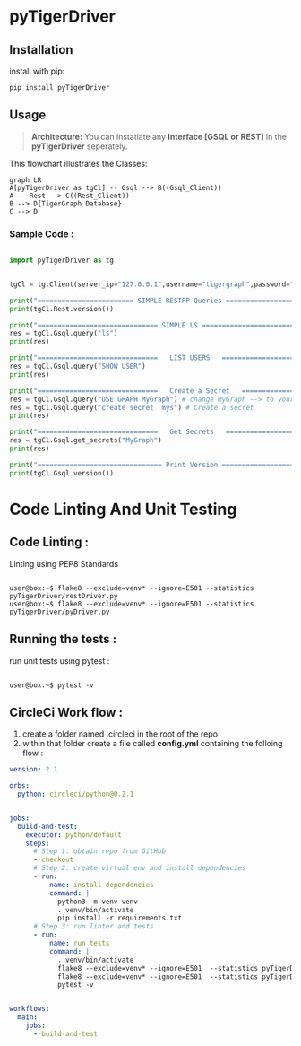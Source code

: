 
# pyTigerDriver 



## Installation

install with pip:

```shell script
pip install pyTigerDriver
```


## Usage


> **Architecture:** You can instatiate any **Interface [GSQL or REST]** in the **pyTigerDriver** seperately.


This flowchart illustrates the Classes:

```mermaid
graph LR
A[pyTigerDriver as tgCl] -- Gsql --> B((Gsql_Client))
A -- Rest --> C((Rest_Client))
B --> D{TigerGraph Database}
C --> D
```
### Sample Code :
```python

import pyTigerDriver as tg


tgCl = tg.Client(server_ip="127.0.0.1",username="tigergraph",password="tigergraph",version="3.0.5")

print("======================== SIMPLE RESTPP Queries ==================================")
print(tgCl.Rest.version())

print("============================== SIMPLE LS ===========================================")
res = tgCl.Gsql.query("ls")
print(res)

print("==============================   LIST USERS   ======================================")
res = tgCl.Gsql.query("SHOW USER")
print(res)

print("==============================   Create a Secret   ======================================")
res = tgCl.Gsql.query("USE GRAPH MyGraph") # change MyGraph --> to your graph
res = tgCl.Gsql.query("create secret  mys") # Create a secret
print(res)

print("==============================   Get Secrets   ======================================")
res = tgCl.Gsql.get_secrets("MyGraph")
print(res)

print("=============================== Print Version =========================================")
print(tgCl.Gsql.version())


```
# Code Linting And Unit Testing

## Code Linting :

Linting using PEP8 Standards

```Shell

user@box:~$ flake8 --exclude=venv* --ignore=E501 --statistics pyTigerDriver/restDriver.py
user@box:~$ flake8 --exclude=venv* --ignore=E501 --statistics pyTigerDriver/pyDriver.py

```

## Running the tests : 

run unit tests using pytest :

```Shell

user@box:~$ pytest -v

```
## CircleCi Work flow :

1. create a folder named .circleci in the root of the repo
2. within that folder create a file called **config.yml**  containing the folloing flow :

```yaml
version: 2.1

orbs:
  python: circleci/python@0.2.1


jobs:
  build-and-test:
    executor: python/default
    steps:
      # Step 1: obtain repo from GitHub
      - checkout
      # Step 2: create virtual env and install dependencies
      - run:
          name: install dependencies
          command: |
            python3 -m venv venv
            . venv/bin/activate
            pip install -r requirements.txt
      # Step 3: run linter and tests
      - run:
          name: run tests
          command: |
            . venv/bin/activate
            flake8 --exclude=venv* --ignore=E501  --statistics pyTigerDriver/pyDriver.py
            flake8 --exclude=venv* --ignore=E501  --statistics pyTigerDriver/restDriver.py
            pytest -v


workflows:
  main:
    jobs:
      - build-and-test

```
